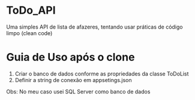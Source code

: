 # ToDo_API
Uma simples API de lista de afazeres, tentando usar práticas de código limpo (clean code)

# Guia de Uso após o clone
1. Criar o banco de dados conforme as propriedades da classe ToDoList
2. Definir a string de conexão em appsetings.json

Obs: No meu caso usei SQL Server como banco de dados
